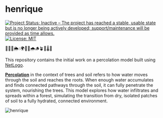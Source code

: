 # henrique

<!-- badges: start -->
[![Project Status: Inactive – The project has reached a stable, usable state but is no longer being actively developed; support/maintenance will be provided as time allows.](https://www.repostatus.org/badges/latest/inactive.svg)](https://www.repostatus.org/#inactive)
[![License: MIT](https://img.shields.io/badge/license-MIT-green)](https://choosealicense.com/licenses/mit/)
<!-- badges: end -->

🌳🌱🍂🌦️💧🌍🌾🌿🌧️🪵🪴🌱🌡️🌻

This repository contains the initial work on a percolation model built using [NetLogo](https://ccl.northwestern.edu/netlogo/).

[**Percolation**](https://en.wikipedia.org/wiki/Percolation) in the context of trees and soil refers to how water moves through the soil and reaches the roots. When enough water accumulates and finds connected pathways through the soil, it can fully penetrate the system, nourishing the trees. This model explores how water infiltrates and spreads within a forest, simulating the transition from dry, isolated patches of soil to a fully hydrated, connected environment.

![henrique](https://github.com/user-attachments/assets/3ed85817-7ae7-4e72-81b8-09d899e4b115)
